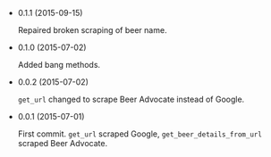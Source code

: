 * 0.1.1 (2015-09-15)

  Repaired broken scraping of beer name.

* 0.1.0 (2015-07-02)

  Added bang methods.

* 0.0.2 (2015-07-02)

  `get_url` changed to scrape Beer Advocate instead of Google.

* 0.0.1 (2015-07-01)

  First commit.  `get_url` scraped Google, `get_beer_details_from_url`
  scraped Beer Advocate.

